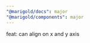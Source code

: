 ```yaml
---
"@marigold/docs": major
"@marigold/components": major
---
```


feat: <Inline> can align on x and y axis
